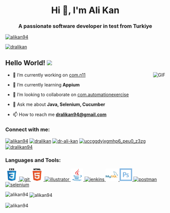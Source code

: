 <h1 align="center">Hi 👋, I'm Ali Kan</h1>
<h3 align="center">A passionate software developer in test from Turkiye</h3>

<p align="left"> <a href="https://github.com/ryo-ma/github-profile-trophy"><img src="https://github-profile-trophy.vercel.app/?username=alikan94" alt="alikan94" /></a> </p>

<p align="left"> <a href="https://twitter.com/dralikan" target="blank"><img src="https://img.shields.io/twitter/follow/dralikan?logo=twitter&style=for-the-badge" alt="dralikan" /></a> </p>

## Hello World! <img src="https://raw.githubusercontent.com/iampavangandhi/iampavangandhi/master/gifs/Hi.gif" width="30px"></h2>
<img align="right" alt="GIF" src="https://media.giphy.com/media/13HgwGsXF0aiGY/giphy.gif" />

- 🔭 I’m currently working on [com.n11](https://github.com/alikan94/n11.com-automation-framework)

- 🌱 I’m currently learning **Appium**

- 👯 I’m looking to collaborate on [com.automationexercise](https://github.com/alikan94/AutomationExerciseFrameWork)

- 💬 Ask me about **Java, Selenium, Cucumber**

- 📫 How to reach me **dralikan94@gmail.com**


<h3 align="left">Connect with me:</h3>
<p align="left">
<a href="https://dev.to/alikan94" target="blank"><img align="center" src="https://raw.githubusercontent.com/rahuldkjain/github-profile-readme-generator/master/src/images/icons/Social/devto.svg" alt="alikan94" height="30" width="40" /></a>
<a href="https://twitter.com/dralikan" target="blank"><img align="center" src="https://raw.githubusercontent.com/rahuldkjain/github-profile-readme-generator/master/src/images/icons/Social/twitter.svg" alt="dralikan" height="30" width="40" /></a>
<a href="https://linkedin.com/in/dr-ali-kan" target="blank"><img align="center" src="https://raw.githubusercontent.com/rahuldkjain/github-profile-readme-generator/master/src/images/icons/Social/linked-in-alt.svg" alt="dr-ali-kan" height="30" width="40" /></a>
<a href="https://www.youtube.com/channel/UCcgGDyjXGmhp6_pEu0_Z3Zg" target="blank"><img align="center" src="https://raw.githubusercontent.com/rahuldkjain/github-profile-readme-generator/master/src/images/icons/Social/youtube.svg" alt="uccggdyjxgmhp6_peu0_z3zg" height="30" width="40" /></a>
<a href="https://www.leetcode.com/dralikan94" target="blank"><img align="center" src="https://raw.githubusercontent.com/rahuldkjain/github-profile-readme-generator/master/src/images/icons/Social/leet-code.svg" alt="dralikan94" height="30" width="40" /></a>
</p>

<h3 align="left">Languages and Tools:</h3>
<p align="left"> <a href="https://www.w3schools.com/css/" target="_blank" rel="noreferrer"> <img src="https://raw.githubusercontent.com/devicons/devicon/master/icons/css3/css3-original-wordmark.svg" alt="css3" width="40" height="40"/> </a> <a href="https://git-scm.com/" target="_blank" rel="noreferrer"> <img src="https://www.vectorlogo.zone/logos/git-scm/git-scm-icon.svg" alt="git" width="40" height="40"/> </a> <a href="https://www.w3.org/html/" target="_blank" rel="noreferrer"> <img src="https://raw.githubusercontent.com/devicons/devicon/master/icons/html5/html5-original-wordmark.svg" alt="html5" width="40" height="40"/> </a> <a href="https://www.adobe.com/in/products/illustrator.html" target="_blank" rel="noreferrer"> <img src="https://www.vectorlogo.zone/logos/adobe_illustrator/adobe_illustrator-icon.svg" alt="illustrator" width="40" height="40"/> </a> <a href="https://www.java.com" target="_blank" rel="noreferrer"> <img src="https://raw.githubusercontent.com/devicons/devicon/master/icons/java/java-original.svg" alt="java" width="40" height="40"/> </a> <a href="https://www.jenkins.io" target="_blank" rel="noreferrer"> <img src="https://www.vectorlogo.zone/logos/jenkins/jenkins-icon.svg" alt="jenkins" width="40" height="40"/> </a> <a href="https://www.mysql.com/" target="_blank" rel="noreferrer"> <img src="https://raw.githubusercontent.com/devicons/devicon/master/icons/mysql/mysql-original-wordmark.svg" alt="mysql" width="40" height="40"/> </a> <a href="https://www.photoshop.com/en" target="_blank" rel="noreferrer"> <img src="https://raw.githubusercontent.com/devicons/devicon/master/icons/photoshop/photoshop-line.svg" alt="photoshop" width="40" height="40"/> </a> <a href="https://postman.com" target="_blank" rel="noreferrer"> <img src="https://www.vectorlogo.zone/logos/getpostman/getpostman-icon.svg" alt="postman" width="40" height="40"/> </a> <a href="https://www.selenium.dev" target="_blank" rel="noreferrer"> <img src="https://raw.githubusercontent.com/detain/svg-logos/780f25886640cef088af994181646db2f6b1a3f8/svg/selenium-logo.svg" alt="selenium" width="40" height="40"/> </a> </p>

<p><img align="left" src="https://github-readme-stats.vercel.app/api/top-langs?username=alikan94&show_icons=true&locale=en&layout=compact" alt="alikan94" /></p>

<p>&nbsp;<img align="center" src="https://github-readme-stats.vercel.app/api?username=alikan94&show_icons=true&locale=en" alt="alikan94" /></p>

<p><img align="center" src="https://github-readme-streak-stats.herokuapp.com/?user=alikan94&" alt="alikan94" /></p>
